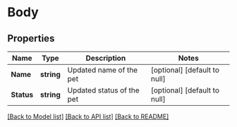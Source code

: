 # Body

## Properties
Name | Type | Description | Notes
------------ | ------------- | ------------- | -------------
**Name** | **string** | Updated name of the pet | [optional] [default to null]
**Status** | **string** | Updated status of the pet | [optional] [default to null]

[[Back to Model list]](../README.md#documentation-for-models) [[Back to API list]](../README.md#documentation-for-api-endpoints) [[Back to README]](../README.md)

